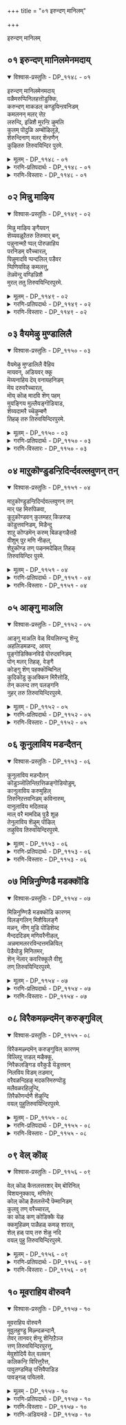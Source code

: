 +++
title = "०१ इरुन्दण् मानिलम्"

+++

इरुन्दण् मानिलम्

## ०१ इरुन्दण् मानिलमेनमदाय्

<details open><summary>विश्वास-प्रस्तुतिः - DP_११४८ - ०१</summary>

इरुन्दण् मानिलमेनमदाय्  
वळैमरुप्पिनिलहत्तॊडुक्कि,  
करुन्दण् माकडल् कण्डुयिन्ऱवनिडम्  
कमलनन् मलर् त्तेऱ  
लरुन्दि, इन्निशै मुरन्ऱि ऴुमलि  
कुलम् पॊदुळि अम्बॊऴिलूडे,  
शॆरुन्दिनाण् मलर् शॆन्ऱणैन्  
कुऴितरु तिरुवयिन्दिर पुरमे.
</details>

<details><summary>मूलम् - DP_११४८ - ०१</summary>

इरुन्दण् मानिलमेनमदाय्  
वळैमरुप्पिनिलहत्तॊडुक्कि,  
करुन्दण् माकडल् कण्डुयिन्ऱवनिडम्  
कमलनन् मलर् त्तेऱ  
लरुन्दि, इन्निशै मुरन्ऱि ऴुमलि  
कुलम् पॊदुळि अम्बॊऴिलूडे,  
शॆरुन्दिनाण् मलर् शॆन्ऱणैन्  
कुऴितरु तिरुवयिन्दिर पुरमे.
</details>

<details><summary>गरणि-प्रतिपदार्थः - DP_११४८ - ०१</summary>

इरु = बलु दॊड्ड, तण् = तम्पाद, मा = सुन्दरवाद, निलम् = भूमियन्नु, एनम् अदु आय् = हन्दिय रूप तळॆदु, वळै = बग्गि बॆळॆदिरुव, मरुप्पिन् = कोरॆहल्लुगळ, इलक्कु = लक्ष्यवागि, तॊडुक्कि = तॊडिसि, करु = कप्पनॆय, तण् = तम्पाद, मा = बलुदॊड्ड, कडल् = कडलल्लि, कण् तुयिन् रवन् = योग निद्रॆमाडुववन, इडम् = स्थळवॆन्दरॆ, कमलम् नल् मलर् = उत्तमवाद कमलद हूविन, तेऱल् = जेनन्नु, अरुन्दि = कुडिदु, इन् = इनिदागि, इशै= हाडन्नु, मुरन्ऱु = हाडिकॊण्डु, ऎऴुम् = \(ऎद्दु\) हरडुव, अलिकुलम् = दुम्बिगळ कूटगळु, पॊदुळि = तुम्बिकॊण्डु, अम् = सॊबगिन, पॊऴिल् = तोपुगळ, ऊडे = नडुवॆ इरुव, शॆरुन्दि = सुरहॊन्नॆय, नाण् मलर् = आगले अरळुत्तिरुव हूगळन्नु, शॆन्ऱु = होगि, अणैन्दु = सेरुव, उऴितरु = स्तळवाद, तिरु अयिन्दिरपुरमे = पवित्रवाद तिरुवहीन्द्रपुरवे. 
</details>

<details><summary>गरणि-विस्तारः - DP_११४८ - ०१</summary>

दॊड्डदू विस्तारवादद्दू तम्पादद्दू आद भूमियन्नु, हन्दिय स्वरूपनागि, बग्गि बॆळॆद कोरॆहल्लुगळ लक्ष्यवागि तॊडिसि, कप्पनॆय विशालवाद तम्पाद कडलल्लि योगनिद्रॆमाडुववन स्थळवॆन्दरॆ, उत्तमवाद कमलद हूविन मधुवन्नु कुडिदु इनिदागि हाडन्नु हाडिकॊण्डु ऎद्दु हरडुव दुम्बिगळ कूटगळु तुम्बिकॊण्डु, सॊबगिन तोपुगळ नडुवॆ इरुव सुरहॊन्नॆय अरळुत्तिरुव हूगळन्नु सेरुव स्थळवाद तिरुवहीन्द्रपुरवॆम्बुदे. 

सर्वेश्वरन हिरिमॆयन्नु अरियुवुदॆन्तु? आळ्वाररु हेळुत्तारॆ- 

हिन्दॆ, ऒन्दु कालदल्लि हिरण्याक्षनॆम्ब क्रूरराक्षसनु भूमियन्नु अपहरिसिकॊण्डाग, भूमियन्नु अवनिन्द उद्धरिसुवुदक्कागि, भगवन्तनु महावराहनागि अवतरिसिद. बळॆयन्तॆ भद्रवागिबॆळॆद तन्न कोरॆहल्लुगळिन्दले आ हिरण्याक्षनन्नु सीळि कॊन्दु, भूमियन्नु हिडिदॆत्ति अदर स्थानदल्लि निल्लिसिदनु. पाशुरद मॊदल पाददल्लि काणुव विषय इदु. 

हिरण्याक्षनन्नु सदॆबडिदद्दू, भूमियन्नु अदर स्थानदल्लि नॆलॆगॊळिसिद्दू भगवन्तनिगॆ बहळ आयासवन्नु तन्दितेनो ऎम्बन्तॆ, ऎरडनॆय पाददल्लि अपारवाद कडलल्लि भगवन्त पवडिसि योगनिद्रॆयल्लि तॊडगिदनु ऎम्बुदनु हेळिदॆ. 

समयवॊदगिदाग दुष्टनिग्रहवन्नु माडुवुदु शिष्टपरिपालनॆ माडुवुदु भगवन्तन हिरिमॆयॆन्दरॆ, अनन्तर, यावुदक्कू अण्टदन्तॆ निर्लिप्तनागि ऒण्टियागि दूरसरिदिरुवुदू अवन हॆच्चिन हिरिमॆ. 

भक्तपराधीननागि, आश्रितरक्षकनागि इरुव भगवन्तनु ईग नॆलॆगॊण्डिरुव स्थळवावुदु? इदु पाशुरद उळिद पादगळ विषय. आळ्वाररु हेळुत्तारॆ- तिरुवहीन्द्रपुरवॆम्ब दिव्यक्षेत्रदल्लि भगवन्तनु अर्चावतारियागि, भक्तरन्नु अनुग्रहिसुवुदक्कागिये, नॆलसिद्दानॆ. तिरुवहीन्द्रपुरवु प्रकृतिसुन्दरवाद स्थळ. अल्लि ऎल्लि नोडिदरू सॊबगिन तम्पुतोपुगळु. अवुगळ नडुवॆ अल्लल्लि शुभ्रवाद सरोवरगळु. अवुगळल्लि अरळिद सॊगसाद कमलद हूगळु. आ हूगळल्लि तुम्बिरुव मधुवन्नु कुडिदु मत्तवाद दुम्बिगळु सततवागि मनोहरवागि गानमाडुत्ता, गुम्पुगुम्पागि अलॆदाडुत्तिरुत्तवॆ. तोपुगळल्लि अल्लल्लि ऎत्तरवागि सुरहॊन्नॆ मरगळु. अवुगळल्लि हूगळु समृद्धवागि अरळिरुत्तवॆ. आ हूगळल्लू मधु तुम्बिदॆ. अलॆदाडुव दुम्बिगळु ई सुरहॊन्नॆय परिमळक्कू मधुविगू मारु होगि अवुगळन्नू आस्वादिसुत्तवॆ. इन्थ सुन्दर प्रकृतिय नडुवॆ भगवन्तनु नित्यवास माडुवुदु\!

आळ्वाररु “कवि” अल्लवे? इल्लि, बलु सुन्दरवाद रूपकवन्नु बळसिद्दारॆ. तिरुवहिन्द्रपुरदल्लि दुम्बिगळु ऎडॆबिडदॆ आस्वादिसुवुदक्कू आनन्दिसुवुदक्कू कमलद हूगळल्लि मत्तु सुरहॊन्नॆय् अहूगळल्लि मधुवु तुम्बिरुव हागॆये, अल्लिय भक्तरिगॆ ऎल्ल बगॆय सौकर्यगळिवॆ. आलूरिनल्लि प्रकृतिसिद्धवागि ऒदगिरुव ’मधु’वे भागवद्गुणानुभव. अदन्नु अरसुव मत्तु आस्वादिसुव ’दुम्बि’गळे भगवद्भक्तरु. भगवद्गुणानुभवदल्लि मत्तरागि भक्तरु भगवन्तन गुणगानमाडुत्त कालवन्नु सन्तोषवागि कळॆयुत्तारॆ. ऎल्लॆल्लि भागवतर तण्डगळु कलॆयुत्तवॆयो, ऎल्लॆल्लि भगवन्तन गुणगान नडॆयुत्तदॆयो, अल्लॆल्ला भक्तरिगॆ हितवाद ’मधु’वे दॊरॆयुवुदु. अदन्नु आनन्ददिन्द अनुभविसुवुदक्कू, भगवन्तन सेवॆयन्नु मनसारमाडुवुदक्कू तिरुवहीन्द्रपुरवु \(दिव्याक्षेत्रवु\) ऎडॆगॊडुत्तदॆ. हीगॆ, ज्ञानक्कू कर्मक्कू आकरवागि अवुगळ मूलक भक्तियन्नु हॆच्चिसुवुदक्कॆ अनुकूलवाद, दिव्यवाद वातावरणवू सन्निवेशवू तिरुवहीन्द्रपुरदल्लिदॆ.
</details>

## ०२ मिन्नु माऴिय

<details open><summary>विश्वास-प्रस्तुतिः - DP_११४९ - ०२</summary>

मिन्नु माऴिय ङ्गैयवन्   
शॆय्यवळुऱैतरु तिरुमार् बन्,  
पन्नुनान्मऱै प्पल् पॊरुळाहिय  
परनिडम् वरैच्चारल्,  
पिन्नुमादवि प्पन्दलिल् पडैवर  
प्पिणियविऴ् कमलत्तु,  
तॆन्नवॆन्ऱु वण्डिन्निशै  
मुरल् ततु तिरुवयिन्दिरपुरमे.
</details>

<details><summary>मूलम् - DP_११४९ - ०२</summary>

मिन्नु माऴिय ङ्गैयवन्   
शॆय्यवळुऱैतरु तिरुमार् बन्,  
पन्नुनान्मऱै प्पल् पॊरुळाहिय  
परनिडम् वरैच्चारल्,  
पिन्नुमादवि प्पन्दलिल् पडैवर  
प्पिणियविऴ् कमलत्तु,  
तॆन्नवॆन्ऱु वण्डिन्निशै  
मुरल् ततु तिरुवयिन्दिरपुरमे.
</details>

<details><summary>गरणि-प्रतिपदार्थः - DP_११४९ - ०२</summary>

मिन्नुम् = हॊळॆहॊळॆयुव, आऴि = चक्रायुधवन्नु, अम् कैयवन् = सुन्दरवाद कैयल्लि उळ्ळवनू, शॆय्यवळ् = लक्ष्मीदेवियु, उऱैतरु = नित्यवास माडुव, तिरु = पवित्रवाद, मार् बन् = वक्षवुळ्ळवनू, पन्नु = हॊगळि हाडुवन्थ, नान् मऱै = नाल्कु वेदगळ, पल् = हलवु बगॆय, पॊरुळ् = वस्तुगळु, आहिय = \(ताने\) आगिरुव, परन् = परनू, आदवन, इडम् = स्थळवॆन्दरॆ, परै शायल् = पर्वतद तप्पलिनल्लि, पिन्नुम् = हॆणॆदुकॊण्डिरुव, मादवि = माधवि लतॆय, पन्दलिल् = पन्दलिनल्लियू \(चप्परदल्लियू\), पॆडै = हॆण्णु दुम्बिगळु, वर = बरलु \(बन्दु सेरलु\), पिणि = कट्टन्नु अविऴ् = बिच्चुव, कमलत्तु = कमलद हूविनिन्द, तॆन्न ऎन्ऱु = ’तॆन्न’ ऎन्दु, वण्डु = दुम्बिगळु, इन् इशै = इनिदाद रागगळिन्द, मुरल् तरु = हाडुत्तिरुव, तिरु अयिन्दिरपुरमे = तिरुवहीन्द्रपुरवे. 
</details>

<details><summary>गरणि-विस्तारः - DP_११४९ - ०२</summary>

हॊळॆहॊळॆयुव चक्रायुधवन्नु सुन्दरवाद कैयल्लि उळ्ळवनू, लक्ष्मीदेवियु नित्यवास माडुव पवित्र वक्षस्थलवुळ्ळवनू, नाल्कु वेदगळु हॊगळि हाडुवन्थ हलवु बगॆय वस्तुगळु ताने आगिरुववनू इरुव स्थळवॆन्दरॆ, बॆट्टगळ तप्पलुगळल्लि दट्टवागि हॆणॆदुकॊण्डिरुव माधवी लतॆगळ चप्परगळल्लि हॆण्णुदुम्बिगळु बन्दु सेरलु, कमलदहूगळ बन्धनदिन्द बिडुगडॆ हॊन्दिद गण्डु दुम्बिगळु तॆन् तॆन् ऎन्दु इनिदाद रागगळिन्द हाडुत्तिरुव तिरुवहीन्द्रपुरवे. 

आळ्वाररु हेळुत्तारॆ- सर्वेश्वरनु दयासिन्धुवे\! दयास्वरूपळाद लक्ष्मीदेविगॆ तन्न वक्षस्थलदल्लिये \(हृदयदल्लिये\) नित्यवासमाडलु ऎडॆकॊट्टिद्दानॆ. भक्तरन्नु रक्षिसुवुदक्कागि, अवरिगॆ कष्टकॊडुव दुष्टरन्नु शिक्षिसुवुदक्कागि, तन्न बलगैयल्ले तीक्ष्णवागि प्रज्वलिसुव चक्रायुधवन्नु हिडिदु सिद्धनागिद्दानॆ. इदू सह अवन कारुण्यद परिणामवे. अवनु नाल्कुवेदगळिन्दलू विवरिसि हेळल्पडुव विविध वस्तुरूपने. ऎन्दरॆ, हागॆ विवरिसि हेळल्पडुव ऎल्लवू अवने. वेदप्रतिपाद्यनु भगवन्त. आ सर्वेश्वरने भक्तरन्नु उद्धरिसुवुदक्कागि तिरुवहीन्द्रपुरक्षेत्रदल्लि नॆलॆगॊण्डिद्दानॆ. 

तिरुवहीन्द्रपुरक्षेत्रवु प्रकृति रम्यवादद्दु. ऒन्दु कडॆ बॆट्टद तप्पलु. अदर अञ्चिनल्ले सुन्दरवाद तिळिनीरिन सरोवर. अवुगळ नडुवॆ चॆन्नागि बॆळॆद तोपुगळु. तोपुगळ मरगळन्नॆल्ला आवरिसि, ऎत्तरदल्लि, माधवीलतॆगळु, हॆणॆदुकॊण्डु सुन्दरवाद तम्पाद परिमळभरितवाद पन्दलन्नु \(चप्परवन्नु\) रचिसिवॆ. पन्दलिनल्लि हॆण्णु दुम्बिगळु हरडिकॊण्डु हाराडुत्तवॆ. गण्डुदुम्बिगळादरो सरोवरदल्लि अरळिद्द कमलद हूगळल्लि तुम्बिरुव जेनन्नु कुडियलु होगि, रात्रियागुवुदन्नु मरॆतु, अल्लिये सिक्किकॊण्डवु. बॆळगागुत्तले, कमलद हूगळु मत्तॆ बिरिदाग, सॆरॆयिन्द बिडुगडॆ हॊन्दिदबळिक, अवु मत्तॆ तम्म गॆळतियरन्नु कूडिकॊण्डु नलियुत्तवॆ. भगवन्तनु ई पवित्रक्षेत्रदल्लि नॆलसिद्दानॆ. 

अगलिद दुम्बिगळु इरुळु विरहवन्नु अनुभविसि, मत्तॆ बॆळगागुत्तले हेगॆ पुनर्मिलन हॊन्दि हर्शिसुत्तवॆयो हागॆये भक्तरु बॆळगागुत्तले भगवन्तनल्लि ऒन्दुगूडि, अर्चावतारियन्नु कण्णुतुम्ब नोडि हर्षिसुत्तारॆ.
</details>

## ०३ वैयमेऴु मुण्डालिलै

<details open><summary>विश्वास-प्रस्तुतिः - DP_११५० - ०३</summary>

वैयमेऴु मुण्डालिलै वैहिय  
मायवन्, अडियवर् क्कू  
मॆय्यनाहिय दॆय् वनायहनिडम्  
मॆय दरुवरैच्चारल्,  
मॊय् कॊळ् मादवि शॆण् पहम्  
मुयङ्गिय मुल्लैयङ्गॊडियाड,  
शॆय्यदामरै च्चॆऴुम्बणै  
तिहऴ् तरु तिरुवयिन्दिरपुरमे.
</details>

<details><summary>मूलम् - DP_११५० - ०३</summary>

वैयमेऴु मुण्डालिलै वैहिय  
मायवन्, अडियवर् क्कू  
मॆय्यनाहिय दॆय् वनायहनिडम्  
मॆय दरुवरैच्चारल्,  
मॊय् कॊळ् मादवि शॆण् पहम्  
मुयङ्गिय मुल्लैयङ्गॊडियाड,  
शॆय्यदामरै च्चॆऴुम्बणै  
तिहऴ् तरु तिरुवयिन्दिरपुरमे.
</details>

<details><summary>गरणि-प्रतिपदार्थः - DP_११५० - ०३</summary>

वैयम् = लोकगळु, एऴुम् = एळन्नू, उण्डु = कबळिसि \(उण्डु\), आल् इलै= आलद ऎलॆय मेलॆ, वैहिय = पवडिसि \(काल कळॆयुव\)रुव, मायवन् = आश्चर्यकारकनु, अडियवर् क्कु= आश्रितरिगॆ \(भक्तरिगॆ\), मॆय्यन् आहिय = निजस्वरूपनागिरुव, दॆय् वनायहन् = देवदेवन \(दैवनायकन\), इडम् = स्थळवॆन्दरॆ, मॆय् तरु= यथार्थवागिरुव, वरै = बॆट्टद, शारल् = तप्पलन्नु, मॊय् कॊळ् = तुम्बिकॊण्डिरुव, मादवि = माधविलतॆगळू, शॆण् अहम् = सम्पगॆ मरगळू, मुयङ्गिय = आलिङ्गिसिकॊण्डिरुव, मुल्लै= मल्लिगॆय, अम् कॊडि= बळ्ळिगळु आडुत्तिरुव, शॆय्यतामरै= कॆन्दावरॆयु, शॆऴु = चॆन्नागि बॆळॆदु, पणै = दॊड्डदागि अरळि, तिहऴ् तरु = कान्तियन्नुण्टुमाडुव, तिरुवयिन्दिरपुरमे = तिरुवहीन्द्रपुरवे. 
</details>

<details><summary>गरणि-विस्तारः - DP_११५० - ०३</summary>

लोकगळु एळन्नू उण्डु, आलद ऎलॆय मेलॆ पवडिसि कालकळॆयुव आश्चर्यकार्‍अकनू, आश्रितरिगॆ \(भक्तरिगॆ\) निजस्वरूपनाघिरुव देवदेवन \(दैवनायकन\) स्थळवॆन्दरॆ, यथार्थवॆनिसुव बॆट्टद तप्पलन्नु आवरिसिकॊण्डिरुव माधवीलतॆगळू सम्पगॆ मरगळु, आलङ्गिसिकॊण्डिरुव सुन्दरवाद मल्लिगॆय बळिगळु आडुत्तिरुव मत्तु कॆन्दावरॆयु चॆन्नागि बॆळॆदु दॊड्डदागि अरळि कान्तियन्नुण्टुमाडुव तिरुवहीन्द्रपुरवे. 

प्रळय बन्दाग, एळु लोकगळन्नू ऒम्मॆले नुङ्गि बिडुवुदागलि, अवुगळु नाशवागदन्तॆ तन्न हॊट्टॆयल्लिट्टुकॊण्डु कापाडुवुदागलि, अनन्तर बहुविशालवाद कडलल्लि ऎळॆय मगुवागि, आलदॆलॆय मेलॆ, निर्लिप्ततॆयिन्द पवडिसि योगनिद्रॆयल्लि तॊडगुवुदागलि अद्भुत कार्‍यगळल्लवे? आश्चर्यकारकगळल्लवे? भगवन्तनन्नु अदक्कागिये ’मायन् मायावि, मायवन्’ ऎन्दु करॆयुवुदु. आदरॆ, अनन्य भक्तरिगॆ अवनु तन्न निजस्वरूपदल्ले तोरिकॊळ्ळुवनु. आद्दरिन्दले अवनन्नु ’मॆय्यवन्’ ऎन्नुवुदु. भगवन्तनु ब्रह्मादि सकलदेवतॆगळिगू देवनु, अदक्कागिये अवनन्नु’देवनायक’ ऎन्नुवुदु. तिरुवहीन्द्रपुरक्षेत्रदल्लि नॆलसिरुव भगवन्तनु मेलॆ हेळिद गुणगळन्नॆल्ला हॊन्दिरुवुदरिन्द, अवनन्नु “देवनायकस्वामि” ऎन्दे अन्वर्थवागि करॆयुवुदु.

तिरुवहीन्द्रपुरक्षेत्रद बॆट्टद बण्णवु भगवन्तन बण्णवन्नु यथार्थवागि होलुत्तदॆ. बॆट्टद तप्पलिनल्लि दॊड्ड दॊड्ड सम्पगॆय मरगळु हेरळवागि बॆळॆदिवॆ. आ मरगळन्नु आश्रयिसि हब्बिरुवुदु माधवीलतॆयू मल्लिगॆ बळ्ळियू. अवुगळ कुडिगळु गाळियल्लि स्वच्छन्दवागि आडुत्तवॆ. कॆळगॆ, सरोवरगळल्लि कॆन्दावरॆ हूगळु चॆन्नागि बॆळॆदु, दॊड्ड दॊड्ड हूगळागि अरळि, तुम्ब मधुवन्नू, अपूर्वकान्तियन्नू सूसि शोभिसुत्तवॆ. भगवन्तनु नित्यवासमाडुवुदु इन्थ दिव्यसुन्दरवाद प्रकृतिय नडुवॆये\!
</details>

## ०४ माऱुकॊण्डुडन्ऱिदिर्न्दवल्लवुणन् तन्

<details open><summary>विश्वास-प्रस्तुतिः - DP_११५१ - ०४</summary>

माऱुकॊण्डुडन्ऱिदिर्न्दवल्लवुणन् तन्  
मार् पह मिरुपिळवा,  
कूऱुकॊण्डवन् कुलमहऱ् किन्नरुळ्  
कॊडुत्तवनिडम्, मिडैन्दु  
शाऱु कॊण्डमॆन् करुम् बिळङ्गऴैत्तहै  
वीशुम् पुऱ मणि नीऴल्,  
शेऱुकॊण्ड तण् पऴनमदेऴिल् तिहऴ्  
तिरुवयिन्दिर पुरमे.
</details>

<details><summary>मूलम् - DP_११५१ - ०४</summary>

माऱुकॊण्डुडन्ऱिदिर्न्दवल्लवुणन् तन्  
मार् पह मिरुपिळवा,  
कूऱुकॊण्डवन् कुलमहऱ् किन्नरुळ्  
कॊडुत्तवनिडम्, मिडैन्दु  
शाऱु कॊण्डमॆन् करुम् बिळङ्गऴैत्तहै  
वीशुम् पुऱ मणि नीऴल्,  
शेऱुकॊण्ड तण् पऴनमदेऴिल् तिहऴ्  
तिरुवयिन्दिर पुरमे.
</details>

<details><summary>गरणि-प्रतिपदार्थः - DP_११५१ - ०४</summary>

माऱुकॊण्डु = शत्रुत्ववन्नु हिडिदु, उडन्ऱु = गर्वदिन्द बीगुत्ता, ऎदिर् त्त = ऎदुरिसिद वल् = बलिष्ठनाद, अवुणन् तन् = राक्षसन, मार् वहम् = ऎदॆय प्रदेशवन्नु, इरु पिळवु आ = ऎरडु भागवागुवन्तॆ, कूऱुकॊण्डु = सीळिहाकि, अवन् = अवन, कुलम् = कुलद, महऱ् कु = मगनिगॆ, इन् = इनिदागि, अरुळ् = अनुग्रहवन्नु, कॊडुत्तवन् = दयॆ नीडिदवन, इडम् = स्थळवॆन्दरॆ,मिडैन्दु = हॆणॆदुकॊण्डु शाऱु कॊण्डु = रसमयवागिरुव, मॆल् = मृदुवाद, करुम्बु = कब्बिन, इळ कऴै = ऎळॆय जल्लॆयु, तहै = तडॆदु \(निन्तु\), विशुम्बु उऱ = आकाशदवरॆगॆ बॆळॆदिरलु, मणि = सुन्दरवाद, नीऴल् = नॆरळु, शेऱुकॊण्डु = कॆसरिनल्लि, तण् = तम्पागिरुव, पऴनमदु = नीरनॆलॆगळु, ऎऴल् = सॊबगिनिन्द कूडि, तिहऴ् = बॆळगुत्तिरुव, तिरु अयिन्दिरपुरमे = तिरुवहीन्द्रपुरवे. 
</details>

<details><summary>गरणि-विस्तारः - DP_११५१ - ०४</summary>

शत्रुत्वववन्नु तळॆदु गर्वदिन्द बीगुत्ता ऎदुरिसिद बलिष्ठनाद राक्षसन ऎदॆय प्रदेशवन्नु ऎरडु होळागुवन्तॆ सीळिहाकि, अवन कुलदवने आद अवन मगनिगॆ इनिदागि अनुग्रहवन्नु दयॆनीडिदवन स्थळवॆन्दरॆ, हॆणॆदुकॊण्डु रसमयवागिरुव कब्बिन ऎळॆय जल्लॆगळु निन्तु आकाशदवरॆगॆ बॆळॆदिरलु अदर सुन्दरवाद नॆरळु कॆसरिनल्लि काणिसुव हागॆ तम्पागिरुव नीरनॆलॆगळु सॊबगिनिन्दकूडि बॆळगुत्तिरुव तिरुवहीन्द्रपुरवे. 

इवरु अवरु ऎन्नदॆ भगवन्तनु ऎल्लरिगू ऒळ्ळॆयवनु – ऎल्लरिगू बन्धु. आदरॆ, अवन मेलॆ वैरवन्नु बॆळॆसि, शत्रुत्ववन्नु साधिसुत्ता गर्वदिन्द बीगुववनु यारे आदरू, अवनु ऎष्टे बलशालियादरू, अवनिगॆ तक्कशास्ति माडुत्तानॆ भगवन्त. महाबलिष्ठनू राक्षसराजनू आद हिरण्यकशिपुविन ऎदॆयन्नु ऎरडु होळागि सीळिद्दू, अवन कुलदवने अवन मगने आद प्रह्लादनन्नु तन्नवनॆन्दु भाविसि अनुग्रहिसिद्दू भगवन्तन नल्मॆगॆ निदर्शन\! 

वस्तुवू अदर नॆरळु ऎडॆबिडदॆ ऒडगूडिद्दरू सह, अदरदर निलुमॆगॆ तक्कन्तॆ,स्वभावक्कॆ तक्कन्तॆ, अदक्कॆ सौकर्यवॊदगुत्तदॆ. सॊगसागि आकाशदवरॆगॆ निमिरि निन्तु बॆळॆयुव कब्बिगू अदर नॆरळिगूइरुव तारतम्यवे ऒन्दु निदर्शन. कब्बिनल्लि मधुरवाद रसवन्नु उण्टुमाडुवुदू, अष्टे सुन्दरवागिरुव अदर नॆरळिगॆ तम्पाद कॆसरिन प्रदेशवन्नु ऒदगिसुवुदू भगवन्तन कृपॆये. भगवन्तनिगॆ परमभोग्यवॆनिसुवुदु अवनल्लिडुव मधुरवाद अचलवाद भक्तिभाववे. तोरिकॆय भक्तिगॆ बॆलॆयॆल्लि? अदु कब्बिन जल्लॆय नॆरळिनन्तॆये.
</details>

## ०५ आङ्गु माअलि

<details open><summary>विश्वास-प्रस्तुतिः - DP_११५२ - ०५</summary>

आङ्गु माअलि वेळ् वियलिरुन्दु शॆन्ऱु  
अहलिडमळन्द, आयर्  
पूङ्गॊडिक्किनविडै पॊरुदवनिडम्  
पॊन् मलर् तिहऴ्, वेङ्गै  
कोङ्गु शॆण् पहक्कॊम्बिनिल्  
कुदिकॊडु कुअक्किन मिरैत्तोडि,  
तेन् कलन्द तण् पलङ्गनि  
नुहर् तरु तिरुवयिन्दिरपुरमे.
</details>

<details><summary>मूलम् - DP_११५२ - ०५</summary>

आङ्गु माअलि वेळ् वियलिरुन्दु शॆन्ऱु  
अहलिडमळन्द, आयर्  
पूङ्गॊडिक्किनविडै पॊरुदवनिडम्  
पॊन् मलर् तिहऴ्, वेङ्गै  
कोङ्गु शॆण् पहक्कॊम्बिनिल्  
कुदिकॊडु कुअक्किन मिरैत्तोडि,  
तेन् कलन्द तण् पलङ्गनि  
नुहर् तरु तिरुवयिन्दिरपुरमे.
</details>

<details><summary>गरणि-प्रतिपदार्थः - DP_११५२ - ०५</summary>

मावलि वेळ् वियिल् = महाबलिय यागशालॆगॆ, शॆन्ऱु = होगि, इरन्दु = याचिसि, आङ्गु = अल्लिये, अहल् = हरडिरुव, इडम् = भूमियन्नॆल्ला, अळन्दु = अळॆदुकॊण्डु, आयर् = गोवळर, पूकॊडिक्कु = हूविनबळ्ळियन्तिरुववळिगागि, इनम् विडै = वृषभगळ कूटवन्नु, पॊरुदवन् = होराटदल्लि गॆद्दवन, इडम् =स्थळवॆन्दरॆ, पॊन् मलर् तिहऴ् = चिन्नद हूगळिन्द बॆळगुव, वेङ्गै, कोङ्गु, शॆण् = पहम् = वेङ्गैमरगळ, कोङ्गु मरगळ, सम्पगॆ मरगळ, कॊम्बिनिल् = कॊम्बॆगळिन्द, कुदिकॊण्डु = नॆगॆदाडुत्ता, कुरङ्गु इनम्= कोतिगळ कूटगळु, इरैतरु= किरिचाडुत्ता, ओडि = ओडाडुत्ता, तेन् कलन्द = जेनु कलसिद, तण्= तम्पाद, पलङ्गनि = हलसिन हण्णुगळन्नु, नुहर् तरु = तिन्दु आनन्दिसुव, तिरु अयिन्दिर पुरमे = तिरुवहीन्द्रपुरवे. 
</details>

<details><summary>गरणि-विस्तारः - DP_११५२ - ०५</summary>

महाबलिय यागशालॆगॆ होगि, याचिसि, अल्लिये, विस्तारवाद भूमियन्नॆल्ला अळॆदुकॊण्डु, गोवळर हूविनबळ्ळियन्तिरुववळिगागि वृषभगळ कूटवन्नु होराडि गॆद्दवन स्थळवॆन्दरॆ, चिन्नद हूगळिन्द बॆळगुव वेङ्गै, कोङ्गु मत्तु सम्पगॆ मरगळ कॊम्बॆगळल्लि नॆगॆदाडुत्ता, किरिचाडुत्ता, ओडुत्त इरुव कोतिगळ कूटगळु जेनु कलसिद तम्पाद हलसिन हण्णन्नु तिन्दु आनन्दिसुव तिरुवहीन्द्रपुरवे. 

तिरुवहीन्द्रपुरदल्लि नॆलसिरुव भगवन्तनु अद्भुतसमर्थ, हिन्दॆ, महाबलिय यागशालॆगॆ अवनु होदद्दु वामनवटुवागि. अल्लि बलिचक्रवर्तियन्नु याचिसिद्दु तन्न पुट्ट हॆज्जॆयल्लि मूरे हॆज्जॆ नॆलवन्नु. महादानियाद बलिचक्रवर्तियु ’कॊट्टॆ’ नॆन्द कूडले, अवनु अद्भुताश्चर्यकरवाद, नम्बुवुदक्कॆ असाध्यवाद त्रिविक्रमनागि बॆळॆद\! अनन्तरवे, तन्न ऒन्दे हॆज्जॆयिन्द विशालवाद भूमियन्नॆल्ला अळॆदुबिट्टद्दु\! 

मत्तॆ, इन्नॊन्दु सल, स्वामियु श्रीकृष्णनागि अवतरिसिदाग, गोवळवंशदल्लि हूविन कॊण्डियन्तॆ सुकुमारियागिद्द सत्यॆ \(नीळादेवि, नप्पिन्नै\)यन्नु कैहिडियलु होगि, अवळिगागि फणवागि इट्टिद्द बलिष्ठवाद एळुगूळिगळन्नू ऒब्बने ऎदुरिसि, निरायासवागि अवुगळन्नु कट्टिहाकिद्दु\!

तिरुवहिलिन्द्रपुरक्षेत्रदल्लि नानाजातिय काडुमरगळु बॆळॆयुत्तवॆ. अवुगळल्लॆल्ला, हळदिबण्णद हूगळु गॊञ्चलु गॊञ्चलागि जिगियुत्ता, चिन्नदहूगळन्तॆ हॊळॆयुत्तवॆ. मरगळल्लि कोतिगळु स्वेच्छॆयिन्द कॊम्बॆयिन्द कॊम्बॆगॆ हारुत्तवॆ, नॆगॆदाडुत्तवॆ, अटवाडुत्तवॆ, किरिचाडुत्तवॆ, ओडुत्तवॆ. अल्लदॆ, चॆन्नागि मागिद, जेनु कलॆत, हलसिन हण्णन्नु तिन्दु हर्षिसुत्तवॆ. तम्पाद हर्षदायकवाद रम्यवाद प्रकृतिय नडुवॆये सर्वेश्वरनु नित्यवास माडुवुदु.
</details>

## ०६ कूनुलाविय मडन्दैतन्

<details open><summary>विश्वास-प्रस्तुतिः - DP_११५३ - ०६</summary>

कूनुलाविय मडन्दैतन्  
कॊडुञ्जॊलिन्तिऱत्तिळङ्गॊडियोडुम्,  
कानुलाविय करुमुहिल्  
तिरुनिऱत्तवनिडम् कविनारुम्,  
वानुलाविय मदितवऴ्  
माल् वरै मामदिळ् पुडै शूऴ  
तेनुलाविय शॆऴुम् पॊऴिल्  
तऴुविय तिरुवयिन्दिरपुरमे.
</details>

<details><summary>मूलम् - DP_११५३ - ०६</summary>

कूनुलाविय मडन्दैतन्  
कॊडुञ्जॊलिन्तिऱत्तिळङ्गॊडियोडुम्,  
कानुलाविय करुमुहिल्  
तिरुनिऱत्तवनिडम् कविनारुम्,  
वानुलाविय मदितवऴ्  
माल् वरै मामदिळ् पुडै शूऴ  
तेनुलाविय शॆऴुम् पॊऴिल्  
तऴुविय तिरुवयिन्दिरपुरमे.
</details>

<details><summary>गरणि-प्रतिपदार्थः - DP_११५३ - ०६</summary>

कून् उलाविय = गूनियागि सञ्चरिसुत्तिद्द, मडन्दै तन् = स्त्रीय, कॊडुम् शॊलिन् = क्रूर \(वक्रवाद\)वाद मातिन, तिऱत्तु = कारणदिन्द, इळकॊडियोडुम् = ऎळॆय बळ्ळियन्थवळॊडनॆ, कान् उलाविय = काडिनल्लि सञ्चरिसिद, करुमुहिल्= कार्मुगिलिनन्थ, तिरुनिऱत्तवन् = श्रेष्ठवाद बण्णदवन, इडम् = स्थळवॆन्दरॆ, कविन् = सॊबगु, आरुम् = तुम्बिरुव, वान् = आकाशदल्लि \(बानिनल्लि\), उलाविय = सञ्चरिसुव, मदि = चन्द्रनु, तवळ् = तॆवळि दाटुव, माल्वरै = दॊड्ड बॆट्टवन्नू, मामदिळ् = दॊड्ड कोटॆयन्नू, पुडै शूऴ = पक्कगळल्लि सुत्तुवरिदिरुव, तेन् उलाविय = दुम्बिगळु सञ्चरिसुव, शॆऴुम् = चॆन्नागि बॆळॆदिरुव, पॊऴिल् = तोपुगळिन्दलू, तऴुविय = सुत्तुवरिदिरुव तिरु अनियिनिद उरमे = तिरुवहिलिद्रपुरवे. 
</details>

<details><summary>गरणि-विस्तारः - DP_११५३ - ०६</summary>

गूनियागि सञ्चरिसुत्तिद्द स्त्रीय वक्रवाद मातिन कारणदिन्द ऎळॆय बळियन्थवळॊडनॆ काडिनल्लि सञ्चरिसिद कार्मुगिलिनन्थ श्रेष्ठवाद बण्णदवन स्थळवॆन्दरॆ, सॊबगु तुम्बिरुव बानिनल्लि सञ्चरिसुव चन्द्रनु तॆवळि दाटुवन्थ दॊड्ड बॆट्टदिन्दलू, दॊड्डकोटॆयिन्दलू ऎल्ल पक्कगळल्लू सुत्तुवरिद मत्तु दुम्बिगळु सञ्चरिसुव चॆन्नागि बॆळॆदिरुव तोपुगळिन्दलू सुत्तुवरिदिरुव तिरुवहीन्द्रपुरवे. 

आ गूनिय मैयेनो वक्रवागित्तु. दिट, आदरॆ, अवळ मनस्सू हागॆये वक्रवागबेके? राणि कैकेयिय आप्तसखियाद मन्थरॆ अन्थवळु. तन्न गॆळतिगॆ अवळु उपकारमाडबेकु. अदक्कागि तक्क समयवन्नु कादुकॊण्डिरबेडवे? आ सुसमयवू ऒदगि बन्तु. दशरथमहाराजनु तन्न हिरिय मगनाद श्रीरामनिगॆ ’युवराज’ पट्टाभिषेकवन्नु कट्टुवुदॆन्दु निर्धरिसि, मुहूर्तवन्नु गॊत्तु माडिद. मन्थरॆगॆ तोरितु अदे उत्तमवाद समयवॆन्दु. कूडले, गॆळतिगॆ बोधिसिदळु- दशरथनिन्द अवळु पडॆयबेकागिद्द ऎरडु वरगळन्नु ऎन्दरॆ ’रामनन्नु हदिनाल्कु वर्षगळु काडिगॆ अट्टुवुदु’ मत्तु ’भरतनिगॆ युवराजपट्टवन्नु कट्टुवुदु’ ऎन्दु केळबेकॆन्दु हेळिकॊट्टळु. आ कारणदिन्द श्रीरामनु ऎळॆयबळ्ळियन्तॆ कोमलळाद सीतादेवियॊडनॆ काडिनल्लि सञ्चरिसबेकायितु. 

मळॆय मोडदन्तॆ कान्ति पूर्णवाद बण्णदवनाद श्रीरामनु श्यामसुन्दरनाद मेघश्याम\! 

तिरुवहीन्द्रपुरक्षेत्रदल्लि दॊड्ड बॆट्टविदॆ. अदु बानिनवरॆगॆ बॆळॆदिदॆ. सॊबगु तुम्बिरुव बानिनल्लि मॆल्लमॆल्लगॆ सञ्चरिसुव पूर्णचन्द्रनु ई बॆट्टदमेलॆ, ऎच्चरिकॆयिन्द तॆवळिकॊण्डु सञ्चरिसबेगुवुदु. ई क्षेत्रवन्नु दॊड्ड\(ऎत्तरवाद\)दाद कोटॆयु ऎत्तरवागि चॆन्नागि बॆळॆदिरुव तोपू सुत्तुवरिदिवॆ. तोपिनल्लि दुम्बिगळु ऎल्लॆल्लियू हरडिकॊण्डु, गानमाडुत्ता, हूविनिन्द हूविगॆ अलॆदाडुत्तिरुत्तवॆ. ऎन्थ रम्यवाद, भगवन्तनु नॆलसलु योग्यवाद स्थळ अदु\!
</details>

## ०७ मिन्निनुण्णिडै मडक्कॊडि

<details open><summary>विश्वास-प्रस्तुतिः - DP_११५४ - ०७</summary>

मिन्निनुण्णिडै मडक्कॊडि कारणम्   
विलङ्गलिन् मिशैयिलङ्गै  
मन्नन्, नीण् मुडि पॊडिशॆय्द  
मैन्दददिडम् मणिवरैनीऴल्,  
अन्नमामलररविन्दत्तमळियिल्  
पॆडैयोडु मिनितमर,  
शॆन् नॆलार् कवरिक्कूलै वीशु  
तण् तिरुवयिन्दिरपुरमे.
</details>

<details><summary>मूलम् - DP_११५४ - ०७</summary>

मिन्निनुण्णिडै मडक्कॊडि कारणम्   
विलङ्गलिन् मिशैयिलङ्गै  
मन्नन्, नीण् मुडि पॊडिशॆय्द  
मैन्दददिडम् मणिवरैनीऴल्,  
अन्नमामलररविन्दत्तमळियिल्  
पॆडैयोडु मिनितमर,  
शॆन् नॆलार् कवरिक्कूलै वीशु  
तण् तिरुवयिन्दिरपुरमे.
</details>

<details><summary>गरणि-प्रतिपदार्थः - DP_११५४ - ०७</summary>

मिन्निन् = मिञ्चिनन्थ, नुण् = सूक्ष्मवाद, इडै = नडुवुळ्ळवळू, मडम् = साध्वियू, कॊडि = बळ्ळियन्तॆ कोमलवादवळू, आदवळ, कारणम् = कारणवागि, विलङ्गलिन् = बॆट्टद, मिशै = शिखरदल्लि कारणवागि, विलङ्गलिन् = बॆट्टद, मिशै = शिखरदल्लिरुव, इलङ्गै = लङ्कॆय, मन्नन्= राजन, नीळ् = मुडि = ऎत्तरवाद किरीटवन्नु, पॊडि शॆय्द = पुडिपुडि माडिद, मैन्दनदु = पराक्रमिय, इडम् = स्थळवॆन्दरॆ, मणि = सुन्दरवाद, वरै = बॆट्टद, नीविल् = नॆळलल्लि, अन्नम् = हंसगळु, मामलर् = दॊड्ड हूगळाद, अरविन्दत्तु = अरविन्दद \(तावरॆहूविन\) अमळियिल् = हासुगॆयल्लि, पॆडैयोडुमॆ = हॆण्णिनॊडनॆ, इनिदु= प्रेमदिम्द, अमर = कूडिकॊण्डिरुव, शॆन्नॆल् = कॆम्बत्त, आर् = तुम्बिरुव, कवरि कुलै = चामरद कुच्चुगळु, वीशुम् = बीसुत्तिरुव, तण् = तम्पाद, तिरुअयिन्दिरपुरमे = तिरुवहीन्द्रपुरवे. 
</details>

<details><summary>गरणि-विस्तारः - DP_११५४ - ०७</summary>

मिञ्चिनन्थ सूक्ष्मवाद नडुवन्नुळ्ळ, साध्वियाद, बळ्ळियन्तॆ कोमलळादवळ कारणवागि, बॆट्टद शिखरदल्लिरुव लङ्कॆय राजन ऎत्तरवाद किरीटवन्नुपुडिपुडि माडिद पराक्रमिय स्थळवॆन्दरॆ, सुन्दरवाद बॆट्टद नॆळलल्लि हंसगळु तावरॆय दॊड्ड हूगळ हासुगॆयल्लि अवुगळ हॆण्णुगळॊडनॆ प्रेमदिन्द कूडिकॊण्डिरुव, कॆम्बत्त तुम्बिरुव चामरद कुचुगळु बीसुत्तिरुव तम्पाद तिरुवहीन्द्रपुरवे. 

अलॆगळिन्द तुम्बि भयङ्करवाद समुद्रदिन्द सुत्तुवरिदिद्दु लङ्काद्वीप. अदरल्लि सुवेल ऎम्बुदु ऎत्तरवाद बॆट्ट. आ बॆट्टक्कॆ त्रिकूट शिखर. अदर मेलॆ सुभद्रवागि ऎन्थ पराक्रमिये आदरू अवनिगॆ दुर्भेद्यवागि निर्मितवादद्दु लङ्कापट्टण. अल्लिय राजने रावणासुर, अवनु श्रीरामनधर्मपत्नियाद सीतादेवियन्नु अपहरिसिकॊण्डु तन्न राजधानियाद लङ्कॆयल्लि सॆरॆ हाकिद्द. श्रीरामनु तन्न हॆण्डतिय निमित्तवागि अन्थ दुर्भेद्यवाद लङ्कॆयन्नु प्रवेशिसि, रावणन ऎत्तरवाद रत्नकिरीटगळन्नु पुडिपुडि माडि, अवनन्नु कॊन्द महापराक्रमि. इष्टू मॊदलु भागद विषय. 

तिरुवहीन्द्रपुरदबॆट्ट बहळ ऎत्तरवादद्दु. अदर उद्दनाद नॆरळु अदर बुडदल्लिरुव सरोवरगळ मेलॆ बीळुत्तदॆ. आ सरोवरगळ तुम्ब तावरॆ हूगळु दॊड्डदॊड्डदागि अरळिरुत्तवॆ. सरोवरदल्लि वासिसुव हंसगळु आ तावरॆ हूगळन्ने तम्म मॆत्तनॆय हासुगॆयन्नागि माडिकॊळ्ळुत्तवॆ. अल्लि, हंसदम्पतिगळु मलगि सुखवागि निद्रिसुत्तवॆ. ऎल्लि नोडिदरू कॆम्बट्टद गद्दॆगळु. गद्दॆगळल्लि बत्तद तॆनॆगळु कुच्चुकुच्चागि, चामरवन्नु बीसुवाग आडुवन्तॆ, आडुत्तिरुत्तवॆ. रम्यवू प्रशान्तवू आद ई स्थळदल्ले भगवन्तनु नॆलसिरुवुदु\!
</details>

## ०८ विरैकमऴ्न्दमॆन् करुङ्गुविल्

<details open><summary>विश्वास-प्रस्तुतिः - DP_११५५ - ०८</summary>

विरैकमऴ्न्दमॆन् करुङ्गुविल् कारणम्  
विल्लिऱु त्तडल् मऴैक्कू,   
निरैकलङ्गिड वरैकुडै यॆडुत्तवन्  
निलविय विडम् तडमार्,  
वरैवळन्दिहऴ् मदकरिमरुप्पॊडु  
मलैवळरहिलुन्दि,  
तिरैकॊणर्न्दणै शॆऴुन्दि  
वयल् पुहुतिरुवयिन्दिरपुरमे.
</details>

<details><summary>मूलम् - DP_११५५ - ०८</summary>

विरैकमऴ्न्दमॆन् करुङ्गुविल् कारणम्  
विल्लिऱु त्तडल् मऴैक्कू,   
निरैकलङ्गिड वरैकुडै यॆडुत्तवन्  
निलविय विडम् तडमार्,  
वरैवळन्दिहऴ् मदकरिमरुप्पॊडु  
मलैवळरहिलुन्दि,  
तिरैकॊणर्न्दणै शॆऴुन्दि  
वयल् पुहुतिरुवयिन्दिरपुरमे.
</details>

<details><summary>गरणि-प्रतिपदार्थः - DP_११५५ - ०८</summary>

विरै= परिमळवन्नु, कमऴ्न्द = बीसुत्तिरुव, मॆन् = मृदुवाद, करुकुऴल् = कप्पुकूदलिनवळ, कारणम् = कारणदिन्द, विल् = बिल्लन्नु, इऱुत्तु = मुरिदवनू, अडल् = बलवाद, मऱैक्कू = मळॆगॆ, निरै = आकळ तण्डवु, कलङ्गिड = परितपिसलु, वरै= बॆट्टवन्नु, कुडै = कॊडॆयन्नागि, ऎडुत्तवन् = ऎत्तिहिडिदवनू, निलविय = नॆलसिरुव, इडम् = स्थळवॆन्दरॆ, नडम् = तटाकगळु, आर् = तुम्बिद, वरै = बॆट्टक्कॆ, वळम् = सॊबगन्नु, तिहळ् = बॆळगिसुव, मदकरि = मद्दानॆय, मरुप्पॊडु = दन्तगळन्नू मलै = बॆट्टदल्लि, वळर् = बॆळॆदिरुव, अहिल् = अगरुमरगळन्नु, तिरै = अलॆगळिन्द उन्दि= तळ्ळिकॊण्डु, कॊणर्न्दु = बन्दु, अणै = सेरुव, शॆऴु = सुन्दरवाद, नदियु, वयल् = गद्दॆगळल्लि, पुहु = नुग्गि हरियुव, तिरु अयिन्दिरपुरमे = तिरुवहीन्द्रपुरवे. 
</details>

<details><summary>गरणि-विस्तारः - DP_११५५ - ०८</summary>

परिमळवन्नु बीसुत्तिरुव मृदुवाद कप्पुकूदलिनवळ कारणदिन्द बिल्लन्नु मुरिदवनू, बलवाद मळॆगॆ आकळ मन्दॆयु परितपिसलु बॆट्टवन्नु तॊडॆयागि ऎत्तिहिडिदवनू नॆलसिरुव स्थळवॆन्दरॆ, तटाकगळु तुम्बिद बॆट्टक्कॆ सॊबगन्नु बॆळगिसुव मद्दानॆय दन्तगळन्नू अगरुमरगळन्नु अलॆगळिन्द तळ्ळिकॊण्डु बन्दु सेरुव सुन्दरवाद नदियु गद्दॆगळल्लि नुग्गि हरियुव तिरुवहीन्द्रपुरवे. 

तिरुवहीन्द्रपुरदल्लि नॆलसिरुव देवनायकस्वामिये, हिन्दॆ, श्रीरामनागियू, श्रीकृष्णनागियू अवतरिसिद्दु. ऎळॆय वयस्सिनल्लिये विश्वामित्रमहर्षिगळ यज्ञवन्नु रक्षिसुवुदक्कागि श्रीरामनु अवरॊडनॆ काडिगॆ होदनु. अल्लि, महर्षिगळिन्द धनुर्विद्यॆयन्नु साङ्गवागि कलितु, यज्ञकण्टकराद ताटकि मॊदलाद दुष्टराक्षसरन्नु सदॆबडिदनु. आ समयक्कॆ सरियागि मिथिलानगरदल्लि सीतादेविगॆ स्वयंवरवॆन्दु तिळिद महर्षिगळु श्रीरामनन्नु अल्लिगॆ करॆदॊय्दरु. मिथिलानगरदल्लि सीतादेवियन्नु कैहिडियलु फणवागि इट्टिद्द शिवधनुवन्नु हॆडॆयेरिसलु होगि, श्रीरामनु अदन्नु मुरिदुहाकिदनु. परिमळवन्नु बीरुव मृदुवाद कप्पुकूदलिन सीतादेवियन्नु मदुवॆयादुदे अदर फल\! 

श्रीकृष्णनागि नन्दगोकुलदल्लि बॆळॆयुत्तिद्दाग, गोवळरॆल्ल सेरि वर्षक्कॊम्मॆ देवेन्द्रनन्नु पूजिसि अवनिगॆ दॊड्ड ऎडॆनीडुवुदु वाडिकॆयागित्तु. ऒन्दु सल, देवेन्द्रनिगॆ बदलागि तमगॆल्ल उपकारियाद गोवर्धनगिरिगे पूजॆयन्नू ऎडॆयन्नू नीडबेकॆन्दु बालकृष्णनु सलहॆमाडिदनु. आ सल गोवळरु गोवर्धनगिरियन्ने पूजिसिदरु. देवेन्द्रनिगॆ कोप बन्तु. इडिय गोकुलवन्ने नाशगॊळिसुवुदागि, अवनु बहळ बिरुसिन मळॆयन्नु एळुदिनगळ काल ऎडॆबिडदॆ सुरिसिदनु. इदरिन्द नॊन्द गोवुगळन्नू गोवळरन्नू रक्षिसुवुदक्कागि बालकृष्णनु आ गोवर्धन गिरियन्ने ऎत्ति कॊडॆयन्तॆ हिडिदु आ प्रदक्षकनादनु. 

तिरुवहीन्द्रपुर क्षेत्रदल्लि हरियुव नदियु तटाकगळन्नु तुम्बिसुवुदु बॆट्टक्कॆ सॊबगन्नु तरुवुदु. आनॆय दन्तगळन्नू अगरुमरगळन्नू तळ्ळिकॊण्डु इळिदु क्षेत्रद सम्पत्तन्नु हॆच्चिसुवुदु. बत्तद गद्दॆगळिगॆ नीरन्नु हरिसि फलवत्तागि माडुवुदु. 

भगवन्तनू अवन सृष्टियू जनरिगॆ महदुपकारिगळे अल्लवे?
</details>

## ०९ वेल् कॊळ्

<details open><summary>विश्वास-प्रस्तुतिः - DP_११५६ - ०९</summary>

वेल् कॊळ् कैत्तलत्तरशर् वॆम् बॊरिनिल्  
विशयनुक्काय्, मणित्तेर्  
कोल् कॊळ् हैतलत्तॆन्दै पॆम्मानिडम्  
कुलवु तण् वरैच्चारल्,  
का कॊळ् कण् कॊडिक्कै यॆऴ  
क्कमुहिळम् पाळैहळ् कमऴ् शारल्,  
शेल् हळ् पाय् तरु शॆऴु नदि  
वयल् पुहु तिरुवयिन्दिरपुरमे.
</details>

<details><summary>मूलम् - DP_११५६ - ०९</summary>

वेल् कॊळ् कैत्तलत्तरशर् वॆम् बॊरिनिल्  
विशयनुक्काय्, मणित्तेर्  
कोल् कॊळ् हैतलत्तॆन्दै पॆम्मानिडम्  
कुलवु तण् वरैच्चारल्,  
का कॊळ् कण् कॊडिक्कै यॆऴ  
क्कमुहिळम् पाळैहळ् कमऴ् शारल्,  
शेल् हळ् पाय् तरु शॆऴु नदि  
वयल् पुहु तिरुवयिन्दिरपुरमे.
</details>

<details><summary>गरणि-प्रतिपदार्थः - DP_११५६ - ०९</summary>

कैत्तलत्तु = कैयल्लि, वेल् कॊळ् = वेलायुधवन्नुळ्ळ, अरशर् = अरसर, वॆम् पॊनिनिल् = घोरयुद्धदल्लि, विशयनुक्कू आय् = विजयनिगॆ सहायकनागि, मणितेर् = रत्नमयवाद रथदल्लि, कै तलत्तु = कैयल्लि, कोल् कॊळ् = छावटियन्नु हिडिदु निन्त, ऎन्दै = तन्दॆयाद, पॆम्मान् इडम् = स्वामिय स्थळवॆन्दरॆ, कुलवु = कॊण्डाडतक्क, तण् = तम्पाद, वरै = बॆट्टद शारल् = तप्पलिनल्लि, काल् कॊळ् = हॊसतनवन्नु पडॆद वीळॆयदॆलॆ, कण् कॊडि = सॊबगिन कुडिगळु, कैयॆऴ = समृद्धियागि बॆळॆद, मत्तु कमुहु = अडकॆय, इळम् = ऎळॆय, पाळैहळ् = हॊम्बाळॆगळु, कमऴ् = परिमळवन्नि बीरुव, शारल् = तप्पलिनल्लि, शेल् हळ् = मीनुगळु, पाय् तरु = नॆगॆदाडुव, शॆऴुनदि = विस्तारवाद नदिगळु वयल् पुहु = गद्दॆगळल्लि हरियुव, तिरु अयिन्दिरपुरमे = तिरुवहीन्द्रपुरवे. 
</details>

<details><summary>गरणि-विस्तारः - DP_११५६ - ०९</summary>

कैयल्लि वेलायुधगळन्नुळ्ळ अरसर घोरयुद्धदल्लि विजयनिगॆ सहायकनागि रत्नमयवाद रथदल्लि कैयल्लि छावटियन्नु हिडिदु निन्त नन्न \(तन्दॆयाद\) स्वामिय स्थळवॆन्दरॆ, कॊण्डाडतक्क तम्पाद बॆट्टद तप्पलल्लि हॊसदागि चिगुरिद सॊगसाद वीळॆयदॆलॆय कुडिगळू, परिमळभारितवाद अडकॆय ऎळॆय हॊम्बाळॆगळू, तप्पलिनल्लि हरियुव नदिगळल्लि नॆगॆदाडुव मीनुगळू, विस्तारवाद गद्दॆगळल्लि हरियुव नदिगळू इरुव तिरुवहीन्द्रपुरवे. 

तिरुवहीन्द्रपुरदल्लि नॆलसिरुव देवनायकनु, हिन्दॆ, अनेक मन्दि अरसरु नॆरॆदिरुव कुरुक्षेत्रयुद्धदल्लि, श्रीकृष्णनागि अवतरिसि, अर्जुनन सार्थियागि, अवन रत्नमयवाद रथदल्लि कैयल्लि छावटियन्नु हिडिदु निन्तु, अवनिगॆ विजयवन्नु गळिसि कॊट्ट सहायकने. 

तिरुवहीन्द्रपुरद बॆट्टद तप्पलल्लि हॊसदागि चिगुरिद सॊगसाद वीळॆयदॆलॆय कुडिगळू, परिमळवन्नु बीरुत्तिरुव अडकॆय ऎळॆय हॊम्बाळॆगळू, हरियुव नदिगळल्लि चिम्मिनॆगॆयुव मीनुगळू विस्तारवाद गद्दॆगळल्लि तुम्बि हरियुव नदिगळू शोभिसुत्तवॆ.
</details>

## १० मूवराहिय वॊरुवनै

<details open><summary>विश्वास-प्रस्तुतिः - DP_११५७ - १०</summary>

मूवराहिय वॊरुवनै  
मूवुलहुण्डु मिऴ्न्दळन्दानै,  
तेवर् तानवर् शॆन्ऱु शॆन्ऱिऱैञ्ज  
त्तण् तिरुवयिन्दिरपुरत्तु,  
मेवुशोदियै वेल् वलवन्  
कलिकन्ऱि विरित्तुरैत्त,  
पावुतण्डमिऴ् पत्तिवैपाडिड  
पावङ्गळ् पयिलावे.
</details>

<details><summary>मूलम् - DP_११५७ - १०</summary>

मूवराहिय वॊरुवनै  
मूवुलहुण्डु मिऴ्न्दळन्दानै,  
तेवर् तानवर् शॆन्ऱु शॆन्ऱिऱैञ्ज  
त्तण् तिरुवयिन्दिरपुरत्तु,  
मेवुशोदियै वेल् वलवन्  
कलिकन्ऱि विरित्तुरैत्त,  
पावुतण्डमिऴ् पत्तिवैपाडिड  
पावङ्गळ् पयिलावे.
</details>

<details><summary>गरणि-प्रतिपदार्थः - DP_११५७ - १०</summary>

मूवर् = मूरु मूर्तिगळु, आहिय = आगिरुव, ऒरुवनै = ऒब्बनन्नु, मू उलहु = मूरुलोकगळन्नु, उण्डु = उण्डु, उमिऴ्न्दु = उगुळि, अळन्दानै = अळॆदवनन्नु, तेवर् तानवर् = देवतॆगळू दानवरू, शॆन्ऱु शॆन्ऱु = होगि होगि, इऱैञ्ज = भजिसि पूजिसुवन्तॆ, तण् = तम्पाद, तिरु अयिन्दिरपुरत्तु = तिरुवहिन्द्रपुरदल्लि, मेवु = नॆलसिरुव, शोदियै = ज्योतिस्वरूपनन्नु, वेल् वलवन् = वेलायुधवन्नु हिडियलु समर्थनाद, कलि कन्ऱि = कलिध्वंसियु, विरित्तु = विवरिसि, उरैत्त = हेळिद, पावु = प्रसरिसिरुव, तण् = हितकरवाद, तमिळ् = तमिळिन, पत्तु = हत्तु पाशुरगळु, इवै = इवुगळन्नु, पाडिड = हाडलु, पावङ्गळ् = पापगळु, पयिलावे = अण्टुवुदे इल्ल. 
</details>

<details><summary>गरणि-विस्तारः - DP_११५७ - १०</summary>

मूरुमूर्तिगळागिरुव ऒब्बनन्नु, मूरु लोकगळन्नू उण्डु उगुळि अळॆदवनन्नु, देवतॆगळू दानवरू होगिहोगि भजिसिपूजिसुवन्तॆ तम्पाद तिरुवहीन्द्रपुरदल्लि नॆलसिरुव ज्योतिस्वरूपनन्नु वेलायुधवन्नु हिडियलु समर्थनाद कलिध्वंसियु विवरिसि हेळिद, प्रसरिसिरुव हितकरवाद तमिळिन ई हत्तु पाशुरगळन्नु हाडिदरॆ, पापगळु अण्टुवुदे इल्ल. 

ऒब्बने आगिरुव सर्वेश्वरनु, तानु नडॆसबेकाद सृष्टि, स्थिति, लयगळॆम्ब मूरु कार्यगळन्नु निर्वहिसुवुदक्कॆ बेरॆबेरॆ मूरु रूपगळन्नु तळॆदु, त्रिमूर्तिस्वरूपनॆनिसिदनु. अवने लयकर्तनागि स्वर्ग, मर्त्य, पाताळगळॆम्ब मूरु लोकगळन्नू नुङ्गि हाकुवुदल्लदॆ अवुगळन्नु भद्रवागि तन्न हॊट्टॆयल्लिट्टु कापाडुवनु. मत्तॆ सृष्टिसमय बन्दाग, अवने सृष्टिकर्तनागि अवुगळन्नु हॊरहाकुवनु. अवने असाधारणनाद त्रिविक्रमस्वरूपनागि, तन्न ऎरडे हॆज्जॆगळिन्द, तन्न सृष्टियॆल्लवन्नू, अळॆदु हाकि, तन्न अपरिमित सामर्थ्यवन्नु व्यक्तपडिसिदनु. आ सर्वेश्वरनिगॆ देवतॆगळु मणियुत्तारॆ, दानवरू मणियुत्तारॆ. अवरॆल्लरू अवनन्नु मेलिन्द मेलॆ भजिसि पूजिसलु अनुकूलिसलॆन्दु अवनीग तिरुवहीन्द्रपुरक्षेत्रदल्लि बॆळगुव दिव्यज्योतियागि नॆलसिद्दानॆ. 

सर्वेश्वरन हिरिमॆयन्नू अवन अनुपम सामर्थ्यवन्नू, आश्चर्यकरवाद अवन चरित्रॆयन्नू विवरिसि, विस्तारवागि हरडिरुव हितवाद तमिळिन हत्तु पाशुरगळल्लि हाडिरुववरु, तिरुमङ्गै आळ्वाररु. अवरू सामान्यरल्ल वेलायुधवन्नु हिडियुवुदरल्लि, अदन्नु यशस्वियागि प्रयोगिसुवुदरल्लि समर्थरु. कलिधंसि ऎम्ब बिरुदन्नु पडॆदवरु. कविये अवरु. आद्दरिन्द अवरु रचिसिद ई हत्तु पाशुरगळन्नु चॆन्नागि अर्थमाडिकॊण्डु हाडुववरिगॆ याव बगॆय पापवू अण्टुवुदिल्लवॆन्दु आळ्वाररु आश्वासनॆ नीडुत्तारॆ.

भगवन्तन गुण, नामसङ्कीर्तनॆगळन्नु नडॆसुवुदर मूलकवो अनवरतवू अवन दिव्यचरितॆयन्नु हेळि, हाडि, चिन्तिसुत्तिरुवुदर मूलकवो, अवुगळन्नु विवरिसि हेळिरुव साहित्यवन्नु ओदि, अरितु, ऎडॆबिडदॆ मनन माडुवुदर मूलकवो भगवन्तनल्लि मनस्सन्नु नॆलॆगॊळिसलु साध्य. आग चञ्चलवागि इन्द्रियगळल्लिये वर्तिसुव मनस्सन्नु विषयगळ कडॆगॆ बिडदन्तॆ तडॆगट्टबहुदु. इदरिन्द मनस्सु परिशुद्धवागि, भगवद्विषयदल्लिये नॆलॆगॊळ्ळुत्तदॆ. मनस्सन्नु शुद्धवागिडुवुदु हेगॆ, अदन्नु नॆलॆगॊळिसुवुदु हेगॆ, पापरहितवागि इरिसिकॊळ्ळुवुदु हेगॆ ऎम्बुदन्नु, आळ्वाररु सङ्क्षेपवागि कॆलवे मातुगळल्लि ऎन्दरॆ “पापगळु अण्टुवुदे इल्ल” ऎन्दु हेळुत्त, तिळियपडिसिद्दारॆ. इन्द्रियगळ कडॆगॆ बिट्टरॆ अल्लवे मनस्सु विषयासक्तवागुवुदु? पाप माडुवुदु? अदन्नु शुद्धगॊळिसुवुदे उत्तमकार्यवॆन्दु, अदक्कॆ दारियन्नु तोरिसुवुदे, ई तिरुमॊऴिगॆ फलश्रुति. 

</details>

<details><summary>गरणि-अडियनडे - DP_११५७ - १०</summary>

इरुन्दण् , मिन्, वैयम्, माऱु, अङ्गु, कून्, मिन्, विरै, वेल्, मूवर् \(ऊन\). 
</details>
